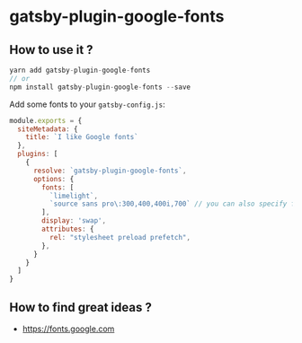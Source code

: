 # gatsby-plugin-google-fonts

## How to use it ?

```js
yarn add gatsby-plugin-google-fonts
// or
npm install gatsby-plugin-google-fonts --save
```

Add some fonts to your `gatsby-config.js`:

```js
module.exports = {
  siteMetadata: {
    title: `I like Google fonts`
  },
  plugins: [
    {
      resolve: `gatsby-plugin-google-fonts`,
      options: {
        fonts: [
          `limelight`,
          `source sans pro\:300,400,400i,700` // you can also specify font weights and styles
        ],
        display: 'swap',
        attributes: {
          rel: "stylesheet preload prefetch",
        },
      }
    }
  ]
}
```


## How to find great ideas ?

- https://fonts.google.com
